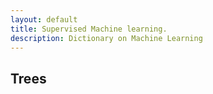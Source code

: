 ```yaml
---
layout: default
title: Supervised Machine learning.
description: Dictionary on Machine Learning
---
```


## Trees
